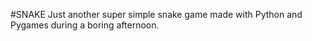 #SNAKE
Just another super simple snake game made with Python and Pygames during a boring afternoon.
